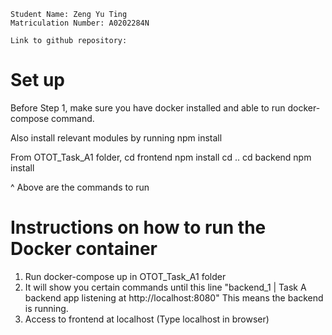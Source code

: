 ```
Student Name: Zeng Yu Ting
Matriculation Number: A0202284N

Link to github repository: 
```

# Set up 
Before Step 1, make sure you have docker installed and able to run docker-compose command.

Also install relevant modules by running npm install 

From OTOT_Task_A1 folder,
cd frontend
npm install
cd ..
cd backend
npm install

^ Above are the commands to run

# Instructions on how to run the Docker container

1. Run docker-compose up in OTOT_Task_A1 folder
2. It will show you certain commands until this line "backend_1   | Task A backend app listening at http://localhost:8080" This means the backend is running.
3. Access to frontend at localhost (Type localhost in browser)



